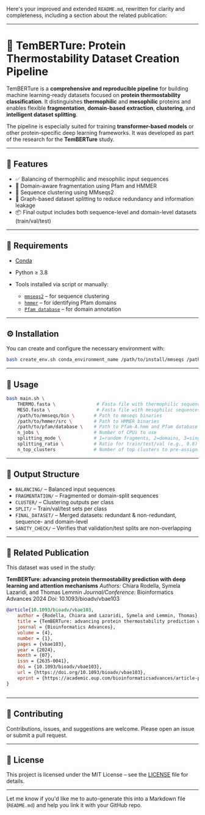 Here's your improved and extended `README.md`, rewritten for clarity and completeness, including a section about the related publication:

---

# 🧬 TemBERTure: Protein Thermostability Dataset Creation Pipeline

TemBERTure is a **comprehensive and reproducible pipeline** for building machine learning-ready datasets focused on **protein thermostability classification**. It distinguishes **thermophilic** and **mesophilic** proteins and enables flexible **fragmentation**, **domain-based extraction**, **clustering**, and **intelligent dataset splitting**.

The pipeline is especially suited for training **transformer-based models** or other protein-specific deep learning frameworks. It was developed as part of the research for the **TemBERTure** study.

---

## 🚀 Features

* ✅ Balancing of thermophilic and mesophilic input sequences
* 🔬 Domain-aware fragmentation using Pfam and HMMER
* 🔗 Sequence clustering using MMseqs2
* 🧠 Graph-based dataset splitting to reduce redundancy and information leakage
* 📦 Final output includes both sequence-level and domain-level datasets (train/val/test)

---

## 🔧 Requirements

* [Conda](https://docs.conda.io)
* Python ≥ 3.8
* Tools installed via script or manually:

  * [`mmseqs2`](https://github.com/soedinglab/MMseqs2) – for sequence clustering
  * [`hmmer`](http://hmmer.org/) – for identifying Pfam domains
  * [`Pfam database`](https://ftp.ebi.ac.uk/pub/databases/Pfam/releases/) – for domain annotation

---

## ⚙️ Installation

You can create and configure the necessary environment with:

```bash
bash create_env.sh conda_environment_name /path/to/install/mmseqs /path/to/install/hmmer
```

---

## 📌 Usage

```bash
bash main.sh \
    THERMO.fasta \               # Fasta file with thermophilic sequences
    MESO.fasta \                 # Fasta file with mesophilic sequences
    /path/to/mmseqs/bin \       # Path to mmseqs binaries
    /path/to/hmmer/src \        # Path to HMMER binaries
    /path/to/pfam/database \    # Path to Pfam-A.hmm and Pfam database
    n_jobs \                    # Number of CPUs to use
    splitting_mode \            # 1=random fragments, 2=domains, 3=single-domain sequences
    splitting_ratio \           # Ratio for train/test/val (e.g., 0.8)
    n_top_clusters              # Number of top clusters to pre-assign to training
```

---

## 📁 Output Structure

* `BALANCING/` – Balanced input sequences
* `FRAGMENTATION/` – Fragmented or domain-split sequences
* `CLUSTER/` – Clustering outputs per class
* `SPLIT/` – Train/val/test sets per class
* `FINAL_DATASET/` – Merged datasets: redundant & non-redundant, sequence- and domain-level
* `SANITY_CHECK/` – Verifies that validation/test splits are non-overlapping

---

## 📖 Related Publication

This dataset was used in the study:

**TemBERTure: advancing protein thermostability prediction with deep learning and attention mechanisms**
*Authors:* Chiara Rodella, Symela Lazaridi, and Thomas Lemmin
*Journal/Conference:* Bioinformatics Advances 2024
*Doi:* 10.1093/bioadv/vbae103


```bibtex
@article{10.1093/bioadv/vbae103,
    author = {Rodella, Chiara and Lazaridi, Symela and Lemmin, Thomas},
    title = {TemBERTure: advancing protein thermostability prediction with deep learning and attention mechanisms},
    journal = {Bioinformatics Advances},
    volume = {4},
    number = {1},
    pages = {vbae103},
    year = {2024},
    month = {07},
    issn = {2635-0041},
    doi = {10.1093/bioadv/vbae103},
    url = {https://doi.org/10.1093/bioadv/vbae103},
    eprint = {https://academic.oup.com/bioinformaticsadvances/article-pdf/4/1/vbae103/58610069/vbae103.pdf},
}



```

---

## 🤝 Contributing

Contributions, issues, and suggestions are welcome. Please open an issue or submit a pull request.

---

## 📜 License

This project is licensed under the MIT License – see the [LICENSE](LICENSE) file for details.

---

Let me know if you'd like me to auto-generate this into a Markdown file (`README.md`) and help you link it with your GitHub repo.
